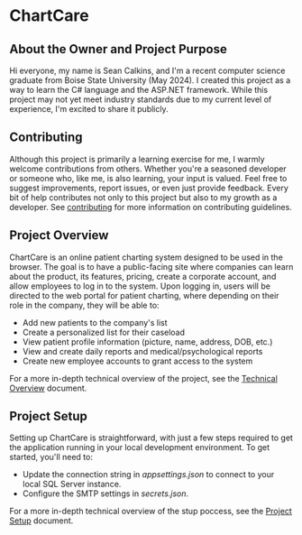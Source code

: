 # ChartCare

## About the Owner and Project Purpose
Hi everyone, my name is Sean Calkins, and I'm a recent computer science graduate from Boise State University (May 2024). I created this project as a way to learn the C# language and the ASP.NET framework. While this project may not yet meet industry standards due to my current level of experience, I'm excited to share it publicly.

## Contributing
Although this project is primarily a learning exercise for me, I warmly welcome contributions from others. Whether you're a seasoned developer or someone who, like me, is also learning, your input is valued. Feel free to suggest improvements, report issues, or even just provide feedback. Every bit of help contributes not only to this project but also to my growth as a developer. See [contributing](./docs/contributing.md) for more information on contributing guidelines.

## Project Overview
ChartCare is an online patient charting system designed to be used in the browser. The goal is to have a public-facing site where companies can learn about the product, its features, pricing, create a corporate account, and allow employees to log in to the system. Upon logging in, users will be directed to the web portal for patient charting, where depending on their role in the company, they will be able to:
- Add new patients to the company's list
- Create a personalized list for their caseload
- View patient profile information (picture, name, address, DOB, etc.)
- View and create daily reports and medical/psychological reports
- Create new employee accounts to grant access to the system

For a more in-depth technical overview of the project, see the [Technical Overview](./docs/TechnicalOverview.md) document.

## Project Setup
Setting up ChartCare is straightforward, with just a few steps required to get the application running in your local development environment. To get started, you'll need to:
- Update the connection string in *appsettings.json* to connect to your local SQL Server instance.
- Configure the SMTP settings in *secrets.json*.

For a more in-depth technical overview of the stup poccess, see the [Project Setup](./docs/ProjectSetup.md) document.